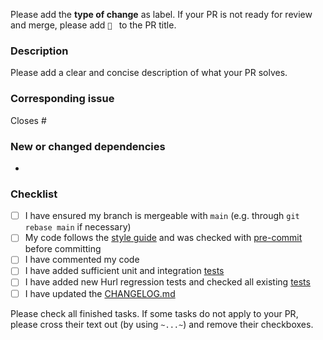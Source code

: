 Please add the **type of change** as label. If your PR is not ready for review and merge, please add `🚧 ` to the PR title.

### Description
Please add a clear and concise description of what your PR solves.

### Corresponding issue
Closes #

### New or changed dependencies
-

### Checklist
- [ ] I have ensured my branch is mergeable with `main` (e.g. through `git rebase main` if necessary)
- [ ] My code follows the [style guide](https://github.com/GIScience/ohsome-quality-api/blob/main/CONTRIBUTING.md#style-guide) and was checked with [pre-commit](https://github.com/GIScience/ohsome-quality-api/blob/main/CONTRIBUTING.md#pre-commit) before committing
- [ ] I have commented my code
- [ ] I have added sufficient unit and integration [tests](https://github.com/GIScience/ohsome-quality-api/blob/main/docs/development_setup.md#tests)
- [ ] I have added new Hurl regression tests and checked all existing [tests](../regression-tests/README.md)
- [ ] I have updated the [CHANGELOG.md](https://github.com/GIScience/ohsome-quality-api/blob/main/CHANGELOG.md)

Please check all finished tasks. If some tasks do not apply to your PR, please cross their text out (by using `~...~`) and remove their checkboxes.

